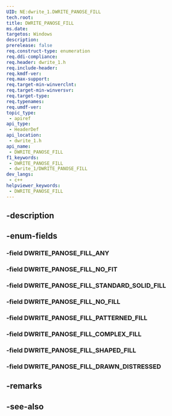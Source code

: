 ```yaml
---
UID: NE:dwrite_1.DWRITE_PANOSE_FILL
tech.root: 
title: DWRITE_PANOSE_FILL
ms.date: 
targetos: Windows
description: 
prerelease: false
req.construct-type: enumeration
req.ddi-compliance: 
req.header: dwrite_1.h
req.include-header: 
req.kmdf-ver: 
req.max-support: 
req.target-min-winverclnt: 
req.target-min-winversvr: 
req.target-type: 
req.typenames: 
req.umdf-ver: 
topic_type:
 - apiref
api_type:
 - HeaderDef
api_location:
 - dwrite_1.h
api_name:
 - DWRITE_PANOSE_FILL
f1_keywords:
 - DWRITE_PANOSE_FILL
 - dwrite_1/DWRITE_PANOSE_FILL
dev_langs:
 - c++
helpviewer_keywords:
 - DWRITE_PANOSE_FILL
---
```


## -description

## -enum-fields

### -field DWRITE_PANOSE_FILL_ANY

### -field DWRITE_PANOSE_FILL_NO_FIT

### -field DWRITE_PANOSE_FILL_STANDARD_SOLID_FILL

### -field DWRITE_PANOSE_FILL_NO_FILL

### -field DWRITE_PANOSE_FILL_PATTERNED_FILL

### -field DWRITE_PANOSE_FILL_COMPLEX_FILL

### -field DWRITE_PANOSE_FILL_SHAPED_FILL

### -field DWRITE_PANOSE_FILL_DRAWN_DISTRESSED

## -remarks

## -see-also

